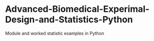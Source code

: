 # Advanced-Biomedical-Experimal-Design-and-Statistics-Python
Module and worked statistic examples in Python
